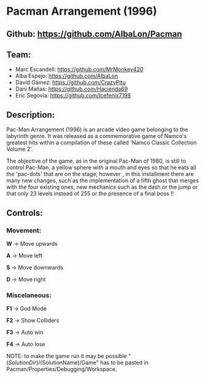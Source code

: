 # Pacman Arrangement (1996)

## **Github:** https://github.com/AlbaLon/Pacman

## **Team:** 
- Marc Escandell: https://github.com/MrMonkey420
- Alba Espejo: https://github.com/AlbaLon
- David Gámez: https://github.com/CrazyPitu
- Dani Mañas: https://github.com/Hacienda69
- Eric Segovia: https://github.com/Icefenix7198

## **Description:**
Pac-Man Arrangement (1996) is an arcade video game belonging to the labyrinth genre. It was released as a commemorative game of Namco's greatest hits within a compilation of these called 'Namco Classic Collection Volume 2'.

The objective of the game, as in the original Pac-Man of 1980, is still to control Pac-Man, a yellow sphere with a mouth and eyes so that he eats all the 'pac-dots' that are on the stage, however , in this installment there are many new changes, such as the implementation of a fifth ghost that merges with the four existing ones, new mechanics such as the dash or the jump or that only 23 levels instead of 255 or the presence of a final boss !!

## **Controls:**
### Movement:

**W** -> Move upwards

**A** -> Move left

**S** -> Move downwards

**D** -> Move right

### Miscelaneous:

**F1** -> God Mode

**F2** -> Show Colliders

**F3** -> Auto win

**F4** -> Auto lose


NOTE: to make the game run it may be possible "$(SolutionDir)/$(SolutionName)/Game" has to be pasted in Pacman/Properties/Debugging/Workspace.
